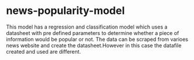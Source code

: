 # news-popularity-model
This model has a regression and classification model which uses a datasheet with pre defined parameters to determine whether a piece of information would be popular or not. The data can be scraped from varioes news website and create the datasheet.However in this case the datafile created and used are different. 
